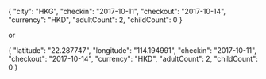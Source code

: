 {
	"city": "HKG",
	"checkin": "2017-10-11",
	"checkout": "2017-10-14",
	"currency": "HKD",
	"adultCount": 2,
	"childCount": 0
}


or


{
	"latitude": "22.287747",
	"longitude": "114.194991",
	"checkin": "2017-10-11",
	"checkout": "2017-10-14",
	"currency": "HKD",
	"adultCount": 2,
	"childCount": 0
}
